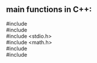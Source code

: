 ## main functions in C++:

#include <iostream>  <br>
#include <fstream>  <br>
#include <stdio.h>  <br>
#include <math.h> <br>
#include <cstring> <br>
#include <vector> <br>
